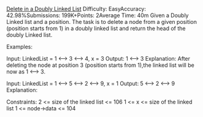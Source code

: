 [Delete in a Doubly Linked List](https://www.geeksforgeeks.org/dsa/delete-a-node-in-a-doubly-linked-list/)
Difficulty: EasyAccuracy: 42.98%Submissions: 199K+Points: 2Average Time: 40m
Given a Doubly Linked list and a position. The task is to delete a node from a given position (position starts from 1) in a doubly linked list and return the head of the doubly Linked list.

Examples:

Input: LinkedList = 1 <--> 3 <--> 4, x = 3
Output: 1 <--> 3
Explanation: After deleting the node at position 3 (position starts from 1),the linked list will be now as 1 <--> 3.
 
Input: LinkedList = 1 <--> 5 <--> 2 <--> 9, x = 1
Output: 5 <--> 2 <--> 9
Explanation:

Constraints:
2 <= size of the linked list <= 106
1 <= x <= size of the linked list 
1 <= node->data <= 104
